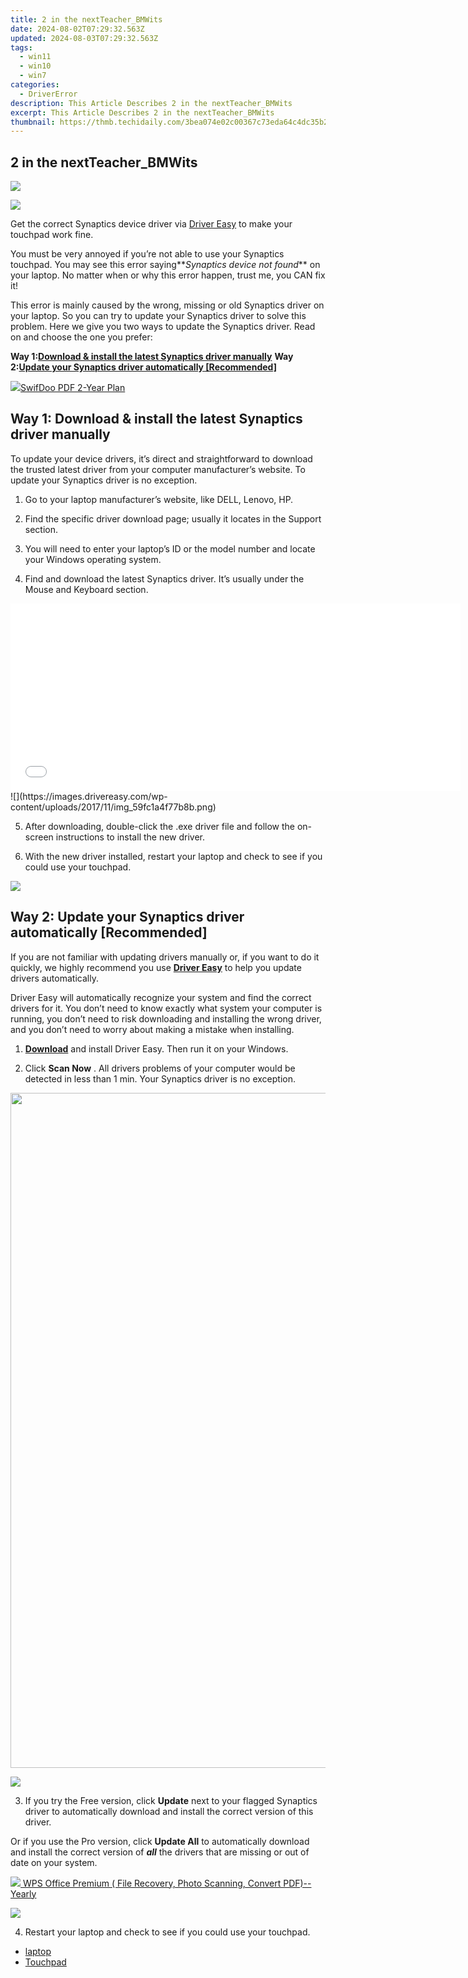 ```yaml
---
title: 2 in the nextTeacher_BMWits
date: 2024-08-02T07:29:32.563Z
updated: 2024-08-03T07:29:32.563Z
tags:
  - win11
  - win10
  - win7
categories:
  - DriverError
description: This Article Describes 2 in the nextTeacher_BMWits
excerpt: This Article Describes 2 in the nextTeacher_BMWits
thumbnail: https://thmb.techidaily.com/3bea074e02c00367c73eda64c4dc35b2b7531a1754ee9632a9d2f7f9073f37e2.jpg
---
```


## 2 in the nextTeacher_BMWits

<!-- affiliate ads begin -->
<a href="https://secure.2checkout.com/order/checkout.php?PRODS=32667153&QTY=1&AFFILIATE=108875&CART=1"><img src="https://www.coolmuster.com/uploads/image/20201228/feature02.png" border="0"></a>
<!-- affiliate ads end -->
![](https://images.drivereasy.com/wp-content/uploads/2017/11/img_5a02769ea5f73.png)

 Get the correct Synaptics device driver via [Driver Easy](https://tools.techidaily.com/drivereasy/download/) to make your touchpad work fine.

 You must be very annoyed if you’re not able to use your Synaptics touchpad. You may see this error saying**_Synaptics device not found_** on your laptop. No matter when or why this error happen, trust me, you CAN fix it!

 This error is mainly caused by the wrong, missing or old Synaptics driver on your laptop. So you can try to update your Synaptics driver to solve this problem. Here we give you two ways to update the Synaptics driver. Read on and choose the one you prefer:

 **Way 1:[Download & install the latest Synaptics driver manually](https://tokenmetrics.sjv.io/jrkzxp)**
 **Way 2:[Update your Synaptics driver automatically \[Recommended\]](#way2)**

<!-- affiliate ads begin -->
<a href="https://purchase.swifdoo.com/order/checkout.php?PRODS=40002580&QTY=1&AFFILIATE=108875&CART=1"><img src="https://secure.avangate.com/images/merchant/8b932759a5a04ddb34bf79e3f9072e4b/products/3_Product%20box%20white-1024x1024.png" border="0">SwifDoo PDF 2-Year Plan</a>
<!-- affiliate ads end -->
## Way 1: Download & install the latest Synaptics driver manually

 To update your device drivers, it’s direct and straightforward to download the trusted latest driver from your computer manufacturer’s website. To update your Synaptics driver is no exception.

 1) Go to your laptop manufacturer’s website, like DELL, Lenovo, HP.

 2) Find the specific driver download page; usually it locates in the Support section.

 3) You will need to enter your laptop’s ID or the model number and locate your Windows operating system.

 4) Find and download the latest Synaptics driver. It’s usually under the Mouse and Keyboard section.

<!-- affiliate ads begin -->
<iframe id="iframe_672" src="//a.impactradius-go.com/gen-ad-code/5597632/1959812/17834/" width="720" height="300" scrolling="no" frameborder="0" marginheight="0" marginwidth="0"></iframe>
<!-- affiliate ads end -->
![](https://images.drivereasy.com/wp-content/uploads/2017/11/img_59fc1a4f77b8b.png)

 5) After downloading, double-click the .exe driver file and follow the on-screen instructions to install the new driver.

 6) With the new driver installed, restart your laptop and check to see if you could use your touchpad.

<!-- affiliate ads begin -->
<a href="https://estore.winxdvd.com/order/checkout.php?PRODS=12653808&QTY=1&AFFILIATE=108875&CART=1"><img src="https://www.winxdvd.com/affiliate/new-banner/wt-500x500.jpg" border="0"></a>
<!-- affiliate ads end -->
## Way 2: Update your Synaptics driver automatically \[Recommended\]

 If you are not familiar with updating drivers manually or, if you want to do it quickly, we highly recommend you use **[Driver Easy](https://tools.techidaily.com/drivereasy/download/)**  to help you update drivers automatically.

 Driver Easy will automatically recognize your system and find the correct drivers for it. You don’t need to know exactly what system your computer is running, you don’t need to risk downloading and installing the wrong driver, and you don’t need to worry about making a mistake when installing.

 1) **[Download](https://tools.techidaily.com/drivereasy/download/)**   and install Driver Easy. Then run it on your Windows.

 2) Click **Scan Now** . All drivers problems of your computer would be detected in less than 1 min. Your Synaptics driver is no exception.

<!-- affiliate ads begin -->
<a href="https://parisrhonecom.sjv.io/c/5597632/1922358/21553" target="_top" id="1922358"><img src="//a.impactradius-go.com/display-ad/21553-1922358" border="0" alt="" width="1080" height="1080"/></a><img height="0" width="0" src="https://imp.pxf.io/i/5597632/1922358/21553" style="position:absolute;visibility:hidden;" border="0" />
<!-- affiliate ads end -->
![](https://images.drivereasy.com/wp-content/uploads/2017/10/img_59f2a409cd545.jpg)

 3) If you try the Free version, click **Update**  next to your flagged Synaptics driver to automatically download and install the correct version of this driver.

 Or if you use the Pro version, click **Update All**  to automatically download and install the correct version of **_all_** the drivers that are missing or out of date on your system.

<!-- affiliate ads begin -->
<a href="https://secure.2checkout.com/order/checkout.php?PRODS=38729081&QTY=1&AFFILIATE=108875&CART=1"><img src="https://website-prod.cache.wpscdn.com/img/wps-writer-free-word-processor-1x.3d9c80d.png" border="0">
WPS Office Premium ( File Recovery, Photo Scanning, Convert PDF)--Yearly</a>
<!-- affiliate ads end -->
![](https://images.drivereasy.com/wp-content/uploads/2017/11/img_59fc46823343f.jpg)

 4) Restart your laptop and check to see if you could use your touchpad.

* [laptop](https://tools.techidaily.com/drivereasy/download/)
* [Touchpad](https://bellelily.pxf.io/m5azgm)

<ins class="adsbygoogle"
     style="display:block"
     data-ad-format="autorelaxed"
     data-ad-client="ca-pub-7571918770474297"
     data-ad-slot="1223367746"></ins>



<ins class="adsbygoogle"
     style="display:block"
     data-ad-client="ca-pub-7571918770474297"
     data-ad-slot="8358498916"
     data-ad-format="auto"
     data-full-width-responsive="true"></ins>


